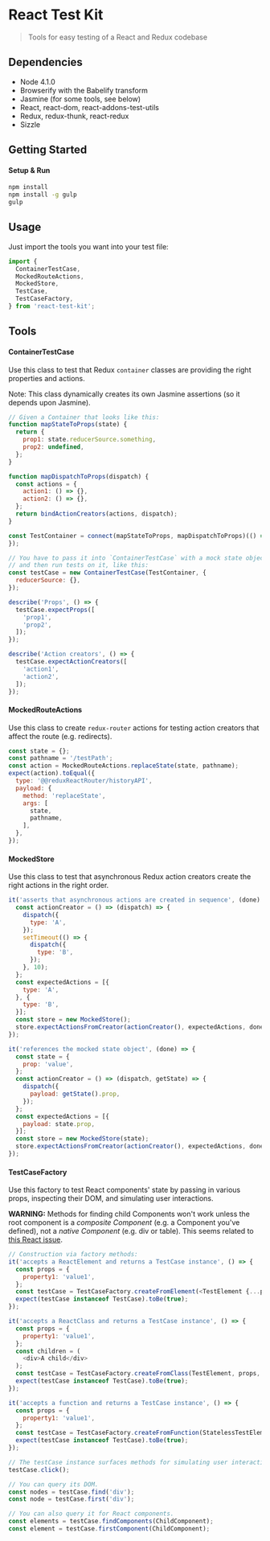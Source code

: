 
# React Test Kit

> Tools for easy testing of a React and Redux codebase

## Dependencies

- Node 4.1.0
- Browserify with the Babelify transform
- Jasmine (for some tools, see below)
- React, react-dom, react-addons-test-utils
- Redux, redux-thunk, react-redux
- Sizzle

## Getting Started

#### Setup & Run

```bash
npm install
npm install -g gulp
gulp
```

## Usage

Just import the tools you want into your test file:

```javascript
import {
  ContainerTestCase,
  MockedRouteActions,
  MockedStore,
  TestCase,
  TestCaseFactory,
} from 'react-test-kit';
```

## Tools

#### ContainerTestCase

Use this class to test that Redux `container` classes are providing the right
properties and actions.

Note: This class dynamically creates its own Jasmine assertions (so it
depends upon Jasmine).

```javascript
// Given a Container that looks like this:
function mapStateToProps(state) {
  return {
    prop1: state.reducerSource.something,
    prop2: undefined,
  };
}

function mapDispatchToProps(dispatch) {
  const actions = {
    action1: () => {},
    action2: () => {},
  };
  return bindActionCreators(actions, dispatch);
}

const TestContainer = connect(mapStateToProps, mapDispatchToProps)(() => {
});

// You have to pass it into `ContainerTestCase` with a mock state object,
// and then run tests on it, like this:
const testCase = new ContainerTestCase(TestContainer, {
  reducerSource: {},
});

describe('Props', () => {
  testCase.expectProps([
    'prop1',
    'prop2',
  ]);
});

describe('Action creators', () => {
  testCase.expectActionCreators([
    'action1',
    'action2',
  ]);
});
```

#### MockedRouteActions

Use this class to create `redux-router` actions for testing action creators
that affect the route (e.g. redirects).

```javascript
const state = {};
const pathname = '/testPath';
const action = MockedRouteActions.replaceState(state, pathname);
expect(action).toEqual({
  type: '@@reduxReactRouter/historyAPI',
  payload: {
    method: 'replaceState',
    args: [
      state,
      pathname,
    ],
  },
});
```

#### MockedStore

Use this class to test that asynchronous Redux action creators create the
right actions in the right order.

```javascript
it('asserts that asynchronous actions are created in sequence', (done) => {
  const actionCreator = () => (dispatch) => {
    dispatch({
      type: 'A',
    });
    setTimeout(() => {
      dispatch({
        type: 'B',
      });
    }, 10);
  };
  const expectedActions = [{
    type: 'A',
  }, {
    type: 'B',
  }];
  const store = new MockedStore();
  store.expectActionsFromCreator(actionCreator(), expectedActions, done);
});

it('references the mocked state object', (done) => {
  const state = {
    prop: 'value',
  };
  const actionCreator = () => (dispatch, getState) => {
    dispatch({
      payload: getState().prop,
    });
  };
  const expectedActions = [{
    payload: state.prop,
  }];
  const store = new MockedStore(state);
  store.expectActionsFromCreator(actionCreator(), expectedActions, done);
});
```

#### TestCaseFactory

Use this factory to test React components' state by passing in various props,
inspecting their DOM, and simulating user interactions.

**WARNING:** Methods for finding child Components won't work unless the root
component is a _composite Component_ (e.g. a Component you've defined), not a
_native Component_ (e.g. div or table). This seems related to
[this React issue](https://github.com/facebook/react/issues/1533#issuecomment-52243372).

```javascript
// Construction via factory methods:
it('accepts a ReactElement and returns a TestCase instance', () => {
  const props = {
    property1: 'value1',
  };
  const testCase = TestCaseFactory.createFromElement(<TestElement {...props} />);
  expect(testCase instanceof TestCase).toBe(true);
});

it('accepts a ReactClass and returns a TestCase instance', () => {
  const props = {
    property1: 'value1',
  };
  const children = (
    <div>A child</div>
  );
  const testCase = TestCaseFactory.createFromClass(TestElement, props, children);
  expect(testCase instanceof TestCase).toBe(true);
});

it('accepts a function and returns a TestCase instance', () => {
  const props = {
    property1: 'value1',
  };
  const testCase = TestCaseFactory.createFromFunction(StatelessTestElement, props);
  expect(testCase instanceof TestCase).toBe(true);
});

// The testCase instance surfaces methods for simulating user interaction.
testCase.click();

// You can query its DOM.
const nodes = testCase.find('div');
const node = testCase.first('div');

// You can also query it for React components.
const elements = testCase.findComponents(ChildComponent);
const element = testCase.firstComponent(ChildComponent);
```

